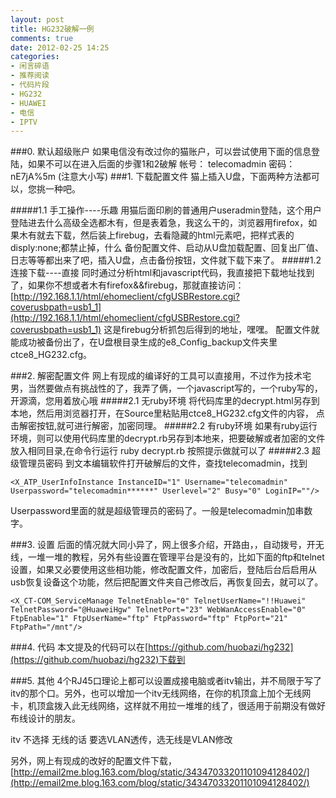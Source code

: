 ```yaml
---
layout: post
title: HG232破解一例
comments: true
date: 2012-02-25 14:25
categories:
- 闲言碎语
- 推荐阅读
- 代码片段
- HG232
- HUAWEI
- 电信
- IPTV
---
```


###0. 默认超级账户
如果电信没有改过你的猫账户，可以尝试使用下面的信息登陆，如果不可以在进入后面的步骤1和2破解
    帐号： telecomadmin 密码：nE7jA%5m (注意大小写)
###1. 下载配置文件
猫上插入U盘，下面两种方法都可以，您挑一种吧。

<!--more-->

#####1.1 手工操作----乐趣
用猫后面印刷的普通用户useradmin登陆，这个用户登陆进去什么高级全选都木有，但是表着急，我这么干的，浏览器用firefox，如果木有就去下载，然后装上firebug，去看隐藏的html元素吧，把样式表的disply:none;都禁止掉，什么 备份配置文件、启动从U盘加载配置、回复出厂值、日志等等都出来了吧，插入U盘，点击备份按钮，文件就下载下来了。
#####1.2 连接下载----直接
同时通过分析html和javascript代码，我直接把下载地址找到了，如果你不想或者木有firefox&&firebug，那就直接访问：
[http://192.168.1.1/html/ehomeclient/cfgUSBRestore.cgi?coverusbpath=usb1_1](http://192.168.1.1/html/ehomeclient/cfgUSBRestore.cgi?coverusbpath=usb1_1) 这是firebug分析抓包后得到的地址，嘿嘿。
配置文件就能成功被备份出了，在U盘根目录生成的e8_Config_backup文件夹里ctce8_HG232.cfg。

###2. 解密配置文件
网上有现成的编译好的工具可以直接用，不过作为技术宅男，当然要做点有挑战性的了，我弄了俩，一个javascript写的，一个ruby写的，开源滴，您用着放心哦
#####2.1 无ruby环境
将代码库里的decrypt.html另存到本地，然后用浏览器打开，在Source里粘贴用ctce8_HG232.cfg文件的内容，
点击解密按钮,就可进行解密，加密同理。
#####2.2 有ruby环境
如果有ruby运行环境，则可以使用代码库里的decrypt.rb另存到本地来，把要破解或者加密的文件放入相同目录,在命令行运行 ruby decrypt.rb 按照提示做就可以了
#####2.3 超级管理员密码
到文本编辑软件打开破解后的文件，查找telecomadmin，找到

    <X_ATP_UserInfoInstance InstanceID="1" Username="telecomadmin" Userpassword="telecomadmin******" Userlevel="2" Busy="0" LoginIP=""/>


Userpassword里面的就是超级管理员的密码了。一般是telecomadmin加串数字。

###3. 设置
后面的情况就大同小异了，网上很多介绍，开路由，，自动拨号，开无线，一堆一堆的教程，另外有些设置在管理平台是没有的，比如下面的ftp和telnet设置，如果又必要使用这些相功能，修改配置文件，加密后，登陆后台后启用从usb恢复设备这个功能，然后把配置文件夹自己修改后，再恢复回去，就可以了。

    <X_CT-COM_ServiceManage TelnetEnable="0" TelnetUserName="!!Huawei" TelnetPassword="@HuaweiHgw" TelnetPort="23" WebWanAccessEnable="0" FtpEnable="1" FtpUserName="ftp" FtpPassword="ftp" FtpPort="21" FtpPath="/mnt"/>

###4. 代码
本文提及的代码可以在[https://github.com/huobazi/hg232](https://github.com/huobazi/hg232)下载到

###5.  其他
4个RJ45口理论上都可以设置成接电脑或者itv输出，并不局限于写了itv的那个口。另外，也可以增加一个itv无线网络，在你的机顶盒上加个无线网卡，机顶盒拨入此无线网络，这样就不用拉一堆堆的线了，很适用于前期没有做好布线设计的朋友。

itv 不选择 无线的话 要选VLAN透传，选无线是VLAN修改

另外，网上有现成的改好的配置文件下载，[http://email2me.blog.163.com/blog/static/34347033201101094128402/](http://email2me.blog.163.com/blog/static/34347033201101094128402/)
